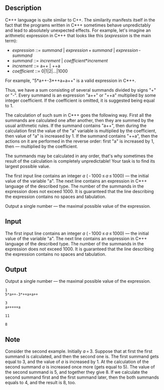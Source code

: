 ## Description

<div><p>C*++ language is quite similar to C++. The similarity manifests itself in the fact that the programs written in C*++ sometimes behave unpredictably and lead to absolutely unexpected effects. For example, let's imagine an arithmetic expression in C*++ that looks like this (<span class="tex-span"><i>expression</i></span> is the main term):</p><ul> <li> <span class="tex-span"><i>expression</i></span> ::= <span class="tex-span"><i>summand</i></span> | <span class="tex-span"><i>expression</i> + <i>summand</i></span> | <span class="tex-span"><i>expression</i> - <i>summand</i></span> </li><li> <span class="tex-span"><i>summand</i></span> ::= <span class="tex-span"><i>increment</i></span> | <span class="tex-span"><i>coefficient</i></span>*<span class="tex-span"><i>increment</i></span> </li><li> <span class="tex-span"><i>increment</i></span> ::= a++ | ++a </li><li> <span class="tex-span"><i>coefficient</i></span> ::= 0|1|2|...|1000 </li></ul><p>For example, "<span class="tex-font-style-tt">5*a++-3*++a+a++</span>" is a valid expression in C*++.</p><p>Thus, we have a sum consisting of several summands divided by signs "<span class="tex-font-style-tt">+</span>" or "<span class="tex-font-style-tt">-</span>". Every summand is an expression "<span class="tex-font-style-tt">a++</span>" or "<span class="tex-font-style-tt">++a</span>" multiplied by some integer coefficient. If the coefficient is omitted, it is suggested being equal to <span class="tex-span">1</span>.</p><p>The calculation of such sum in C*++ goes the following way. First all the summands are calculated one after another, then they are summed by the usual arithmetic rules. If the summand contains "<span class="tex-font-style-tt">a++</span>", then during the calculation first the value of the "<span class="tex-font-style-tt">a</span>" variable is multiplied by the coefficient, then value of "<span class="tex-font-style-tt">a</span>" is increased by <span class="tex-span">1</span>. If the summand contains "<span class="tex-font-style-tt">++a</span>", then the actions on it are performed in the reverse order: first "<span class="tex-font-style-tt">a</span>" is increased by <span class="tex-span">1</span>, then — multiplied by the coefficient.</p><p>The summands may be calculated in any order, that's why sometimes the result of the calculation is completely unpredictable! Your task is to find its largest possible value.</p></div><div class="input-specification"><p>The first input line contains an integer <span class="tex-span"><i>a</i></span> (<span class="tex-span"> - 1000 ≤ <i>a</i> ≤ 1000</span>) — the initial value of the variable "<span class="tex-font-style-tt">a</span>". The next line contains an expression in C*++ language of the described type. The number of the summands in the expression does not exceed <span class="tex-span">1000</span>. It is guaranteed that the line describing the expression contains no spaces and tabulation. </p></div><div class="output-specification"><p>Output a single number — the maximal possible value of the expression.</p></div>

## Input

<p>The first input line contains an integer <span class="tex-span"><i>a</i></span> (<span class="tex-span"> - 1000 ≤ <i>a</i> ≤ 1000</span>) — the initial value of the variable "<span class="tex-font-style-tt">a</span>". The next line contains an expression in C*++ language of the described type. The number of the summands in the expression does not exceed <span class="tex-span">1000</span>. It is guaranteed that the line describing the expression contains no spaces and tabulation. </p>

## Output

<p>Output a single number — the maximal possible value of the expression.</p>





```input1
1
5*a++-3*++a+a++

```




```input2
3
a+++++a

```




```output1
11

```




```output2
8

```



## Note

<p>Consider the second example. Initially <span class="tex-span"><i>a</i> = 3</span>. Suppose that at first the first summand is calculated, and then the second one is. The first summand gets equal to <span class="tex-span">3</span>, and the value of <span class="tex-span"><i>a</i></span> is increased by <span class="tex-span">1</span>. At the calculation of the second summand <span class="tex-span"><i>a</i></span> is increased once more (gets equal to <span class="tex-span">5</span>). The value of the second summand is <span class="tex-span">5</span>, and together they give <span class="tex-span">8</span>. If we calculate the second summand first and the first summand later, then the both summands equals to <span class="tex-span">4</span>, and the result is <span class="tex-span">8</span>, too.</p>
